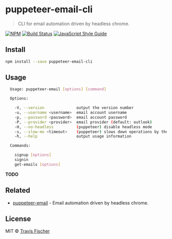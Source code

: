 # puppeteer-email-cli

> CLI for email automation driven by headless chrome.

[![NPM](https://img.shields.io/npm/v/puppeteer-email-cli.svg)](https://www.npmjs.com/package/puppeteer-email-cli) [![Build Status](https://travis-ci.com/transitive-bullshit/puppeteer-email-cli.svg?branch=master)](https://travis-ci.com/transitive-bullshit/puppeteer-email-cli) [![JavaScript Style Guide](https://img.shields.io/badge/code_style-standard-brightgreen.svg)](https://standardjs.com)


## Install

```bash
npm install --save puppeteer-email-cli
```


## Usage

```bash
  Usage: puppeteer-email [options] [command]

  Options:

    -V, --version              output the version number
    -u, --username <username>  email account username
    -p, --password <password>  email account password
    -P, --provider <provider>  email provider (default: outlook)
    -H, --no-headless          (puppeteer) disable headless mode
    -s, --slow-mo <timeout>    (puppeteer) slows down operations by the given ms (default: 0)
    -h, --help                 output usage information

  Commands:

    signup [options]
    signin
    get-emails [options]
```

**TODO**


## Related

- [puppeteer-email](https://github.com/transitive-bullshit/puppeteer-email) - Email automation driven by headless chrome.


## License

MIT © [Travis Fischer](https://github.com/transitive-bullshit)

